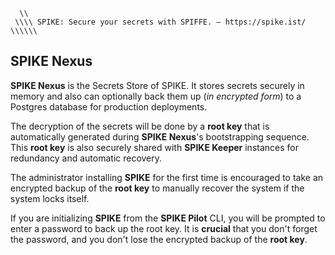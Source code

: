 ```text
  \\ 
 \\\\ SPIKE: Secure your secrets with SPIFFE. — https://spike.ist/
\\\\\\
```

## SPIKE Nexus

**SPIKE Nexus** is the Secrets Store of SPIKE. It stores secrets securely in
memory and also can optionally back them up (*in encrypted form*) to a Postgres
database for production deployments.

The decryption of the secrets will be done by a **root key** that is 
automatically generated during **SPIKE Nexus**'s bootstrapping sequence. This 
**root key** is also securely shared with **SPIKE Keeper** instances for 
redundancy and automatic recovery.

The administrator installing **SPIKE** for the first time is encouraged to take
an encrypted backup of the **root key** to manually recover the system if the
system locks itself.

If you are initializing **SPIKE** from the **SPIKE Pilot** CLI, you will be 
prompted to enter a password to back up the root key. It is **crucial** that 
you don't forget the password, and you don't lose the encrypted backup of
the **root key**.
